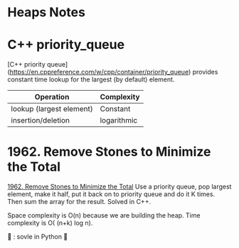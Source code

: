 # Heaps Notes

# C++ priority_queue
[C++ priority queue] (https://en.cppreference.com/w/cpp/container/priority_queue) provides constant time lookup for the largest (by default) element. 

|Operation| Complexity|
|---------|-----------|
| lookup (largest element)  |Constant|
| insertion/deletion  |logarithmic|


# 1962. Remove Stones to Minimize the Total
[1962. Remove Stones to Minimize the Total](https://leetcode.com/problems/remove-stones-to-minimize-the-total/)
Use a priority queue, pop largest element, make it half, put it back on to priority queue and do it K times. Then sum the array for the result.
Solved in C++. 

Space complexity is O(n) because we are building the heap.
Time complexity is O( (n+k) log n).

:pushpin: : sovle in Python :snake: